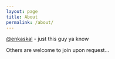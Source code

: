 ```yaml
---
layout: page
title: About
permalink: /about/
---
```


[@enkaskal](http://twitter.com/enkaskal) - just this guy ya know

Others are welcome to join upon request...

